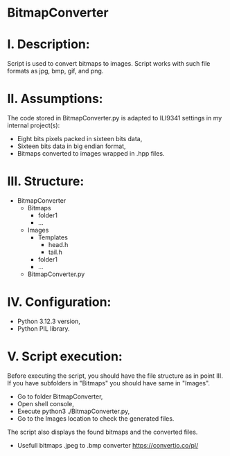 # BitmapConverter

# I. Description:
Script is used to convert bitmaps to images. Script works with such file formats as jpg, bmp, gif, and png.

# II. Assumptions:
The code stored in BitmapConverter.py is adapted to ILI9341 settings in my internal project(s):
- Eight bits pixels packed in sixteen bits data,
- Sixteen bits data in big endian format,
- Bitmaps converted to images wrapped in .hpp files.

# III. Structure:
- BitmapConverter
  - Bitmaps
    - folder1
    - ...
  - Images
    - Templates
      - head.h
      - tail.h
    - folder1
    - ...
  - BitmapConverter.py

# IV. Configuration:
- Python 3.12.3 version,
- Python PIL library.

# V. Script execution:
Before executing the script, you should have the file structure as in point III. If you have subfolders in "Bitmaps" you should have same in "Images".

- Go to folder BitmapConverter,
- Open shell console,
- Execute python3 ./BitmapConverter.py,
- Go to the Images location to check the generated files.

The script also displays the found bitmaps and the converted files.

- Usefull bitmaps .jpeg to .bmp converter https://convertio.co/pl/

